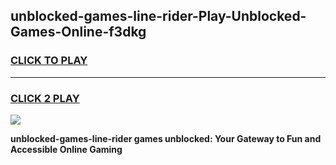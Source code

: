 
## unblocked-games-line-rider-Play-Unblocked-Games-Online-f3dkg
<h3>
<a href="https://premium76.site?title=unblocked-games-line-rider&ref=25A">CLICK TO PLAY</a></h3>
<hr>

<h3>
<a href="https://premium76.site?title=unblocked-games-line-rider&ref=25A">CLICK 2 PLAY</a>
  
</h3>

<a href="https://premium76.site?title=unblocked-games-line-rider&ref=25A"><img src="https://clearcache.store/games.png"></a>


**unblocked-games-line-rider games unblocked: Your Gateway to Fun and Accessible Online Gaming**

